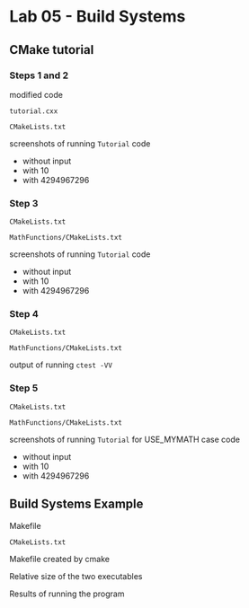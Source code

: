 # Lab 05 - Build Systems

## CMake tutorial

### Steps 1 and 2

modified code

`tutorial.cxx`

`CMakeLists.txt`

screenshots of running `Tutorial` code

- without input
- with 10
- with 4294967296

### Step 3

`CMakeLists.txt`

`MathFunctions/CMakeLists.txt`

screenshots of running `Tutorial` code

- without input
- with 10
- with 4294967296

### Step 4

`CMakeLists.txt`

`MathFunctions/CMakeLists.txt`

output of running `ctest -VV`

### Step 5

`CMakeLists.txt`

`MathFunctions/CMakeLists.txt`

screenshots of running `Tutorial` for USE_MYMATH case code

- without input
- with 10
- with 4294967296

## Build Systems Example

Makefile

`CMakeLists.txt`

Makefile created by cmake

Relative size of the two executables

Results of running the program

